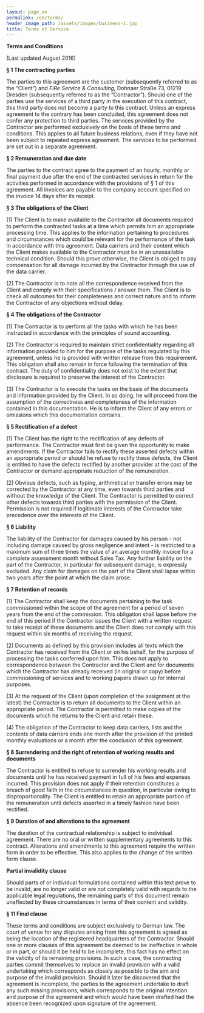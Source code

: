 ```yaml
---
layout: page_en
permalink: /en/terms/
header_image_path: /assets/images/business-1.jpg
title: Terms of Service
---
```


**Terms and Conditions**

(Last updated August 2016)

**&sect; 1 The contracting parties**

The parties to this agreement are the customer (subsequently referred to as the “Client”) and *FiRe Service & Consulting,* Dohnaer Stra&szlig;e 73, 01219 Dresden (subsequently referred to as the “Contractor”). Should one of the parties use the services of a third party in the execution of this contract, this third party does not become a party to this contract. Unless an express agreement to the contrary has been concluded, this agreement does not confer any protection to third parties. The services provided by the Contractor are performed exclusively on the basis of these terms and conditions. This applies to all future business relations, even if they have not been subject to repeated express agreement. The services to be performed are set out in a separate agreement.

**&sect; 2 Remuneration and due date**

The parties to the contract agree to the payment of an hourly, monthly or final payment due after the end of the contracted services in return for the activities performed in accordance with the provisions of &sect; 1 of this agreement. All invoices are payable to the company account specified on the invoice 14 days after its receipt.

**&sect; 3 The obligations of the Client**

(1) The Client is to make available to the Contractor all documents required to perform the contracted tasks at a time which permits him an appropriate processing time. This applies to the information pertaining to procedures and circumstances which could be relevant for the performance of the task in accordance with this agreement. Data carriers and their content which the Client makes available to the Contractor must be in an unassailable technical condition. Should this prove otherwise, the Client is obliged to pay compensation for all damage incurred by the Contractor through the use of the data carrier.

(2) The Contractor is to note all the correspondence received from the Client and comply with their specifications / answer them. The Client is to check all outcomes for their completeness and correct nature and to inform the Contractor of any objections without delay.

**&sect; 4 The obligations of the Contractor**

(1) The Contractor is to perform all the tasks with which he has been instructed in accordance with the principles of sound accounting.

(2) The Contractor is required to maintain strict confidentiality regarding all information provided to him for the purpose of the tasks regulated by this agreement, unless he is provided with written release from this requirement. This obligation shall also remain in force following the termination of this contract. The duty of confidentiality does not exist to the extent that disclosure is required to preserve the interest of the Contractor.

(3) The Contractor is to execute the tasks on the basis of the documents and information provided by the Client. In so doing, he will proceed from the assumption of the correctness and completeness of the information contained in this documentation. He is to inform the Client of any errors or omissions which this documentation contains.

**&sect; 5 Rectification of a defect**

(1) The Client has the right to the rectification of any defects of performance. The Contractor must first be given the opportunity to make amendments. If the Contractor fails to rectify these asserted defects within an appropriate period or should he refuse to rectify these defects, the Client is entitled to have the defects rectified by another provider at the cost of the Contractor or demand appropriate reduction of the remuneration.

(2) Obvious defects, such as typing, arithmetical or transfer errors may be corrected by the Contractor at any time, even towards third parties and without the knowledge of the Client. The Contractor is permitted to correct other defects towards third parties with the permission of the Client. Permission is not required if legitimate interests of the Contractor take precedence over the interests of the Client.

**&sect; 6 Liability**

The liability of the Contractor for damages caused by his person - not including damage caused by gross negligence and intent - is restricted to a maximum sum of three times the value of an average monthly invoice for a complete assessment month without Sales Tax. Any further liability on the part of the Contractor, in particular for subsequent damage, is expressly excluded. Any claim for damages on the part of the Client shall lapse within two years after the point at which the claim arose.

**&sect; 7 Retention of records**

(1) The Contractor shall keep the documents pertaining to the task commissioned within the scope of the agreement for a period of seven years from the end of the commission. This obligation shall lapse before the end of this period if the Contractor issues the Client with a written request to take receipt of these documents and the Client does not comply with this request within six months of receiving the request.

(2) Documents as defined by this provision includes all texts which the Contractor has received from the Client or on his behalf, for the purpose of processing the tasks conferred upon him. This does not apply to correspondence between the Contractor and the Client and for documents which the Contractor has already received (in original or copy) before commissioning of services and to working papers drawn up for internal purposes.

(3) At the request of the Client (upon completion of the assignment at the latest) the Contractor is to return all documents to the Client within an appropriate period. The Contractor is permitted to make copies of the documents which he returns to the Client and retain these.

(4) The obligation of the Contractor to keep data carriers, lists and the contents of data carriers ends one month after the provision of the printed monthly evaluations or a month after the conclusion of this agreement.

**&sect; 8 Surrendering and the right of retention of working results and documents**

The Contractor is entitled to refuse to surrender his working results and documents until he has received payment in full of his fees and expenses incurred. This provision does not apply if their retention constitutes a breach of good faith in the circumstances in question, in particular owing to disproportionality. The Client is entitled to retain an appropriate portion of the remuneration until defects asserted in a timely fashion have been rectified.

**&sect; 9 Duration of and alterations to the agreement**

The duration of the contractual relationship is subject to individual agreement. There are no oral or written supplementary agreements to this contract. Alterations and amendments to this agreement require the written form in order to be effective. This also applies to the change of the written form clause.

**Partial invalidity clause**

Should parts of or individual formulations contained within this text prove to be invalid, are no longer valid or are not completely valid with regards to the applicable legal regulations, the remaining parts of this document remain unaffected by these circumstances in terms of their content and validity.

**&sect; 11 Final clause**

These terms and conditions are subject exclusively to German law. The court of venue for any disputes arising from this agreement is agreed as being the location of the registered headquarters of the Contractor. Should one or more clauses of this agreement be deemed to be ineffective in whole or in part, or should it be held to be incomplete, this fact has no effect on the validity of its remaining provisions. In such a case, the contracting parties commit themselves to replace an invalid provision with a valid undertaking which corresponds as closely as possible to the aim and purpose of the invalid provision. Should it later be discovered that the agreement is incomplete, the parties to the agreement undertake to draft any such missing provisions, which corresponds to the original intention and purpose of the agreement and which would have been drafted had the absence been recognized upon signature of the agreement.
